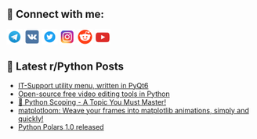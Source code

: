## 🔎 Connect with me:
[<img src="https://github.com/bullbesh/bullbesh/blob/main/images/Telegram.png" width="32" height="32" />](https://t.me/bullbesh)
[<img src="https://github.com/bullbesh/bullbesh/blob/main/images/VK.png" width="32" height="32" />](https://vk.com/bullbesh)
[<img src="https://github.com/bullbesh/bullbesh/blob/main/images/Twitter.png" width="32" height="32" />](https://twitter.com/bullbesh1)
[<img src="https://github.com/bullbesh/bullbesh/blob/main/images/Instagram.png" width="32" height="32" />](https://www.instagram.com/bullbesh)
[<img src="https://github.com/bullbesh/bullbesh/blob/main/images/Reddit.png" width="32" height="32" />](https://www.reddit.com/user/bullbesh)
[<img src="https://github.com/bullbesh/bullbesh/blob/main/images/YouTube.png" width="32" height="32" />](https://www.youtube.com/channel/UCtfjRs6uzgq5mfm8S06WTcg)

## 📕 Latest r/Python Posts
<!-- BLOG-POST-LIST:START -->
- [IT-Support utility menu, written in PyQt6](https://www.reddit.com/r/Python/comments/1dswjt6/itsupport_utility_menu_written_in_pyqt6/)
- [Open-source free video editing tools in Python](https://www.reddit.com/r/Python/comments/1dsv69t/opensource_free_video_editing_tools_in_python/)
- [🐍 Python Scoping - A Topic You Must Master!](https://www.reddit.com/r/Python/comments/1dstodo/python_scoping_a_topic_you_must_master/)
- [matplotloom: Weave your frames into matplotlib animations, simply and quickly!](https://www.reddit.com/r/Python/comments/1dssy32/matplotloom_weave_your_frames_into_matplotlib/)
- [Python Polars 1.0 released](https://www.reddit.com/r/Python/comments/1dspxnn/python_polars_10_released/)
<!-- BLOG-POST-LIST:END -->
